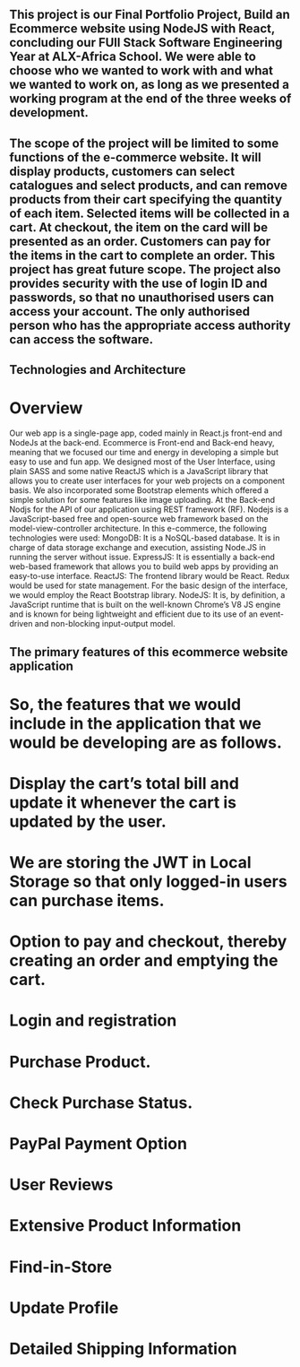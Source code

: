 ## This project is our Final Portfolio Project, Build an Ecommerce website using NodeJS with React, concluding our FUll Stack Software Engineering Year at ALX-Africa School. We were able to choose who we wanted to work with and what we wanted to work on, as long as we presented a working program at the end of the three weeks of development.

## The scope of the project will be limited to some functions of the e-commerce website. It will display products, customers can select catalogues and select products, and can remove products from their cart specifying the quantity of each item. Selected items will be collected in a cart. At checkout, the item on the card will be presented as an order. Customers can pay for the items in the cart to complete an order. This project has great future scope. The project also provides security with the use of login ID and passwords, so that no unauthorised users can access your account. The only authorised person who has the appropriate access authority can access the software.
## Technologies and Architecture
# Overview
Our web app is a single-page app, coded mainly in React.js front-end and NodeJs at the back-end. Ecommerce is Front-end and Back-end heavy, meaning that we focused our time and energy in developing a simple but easy to use and fun app. We designed most of the User Interface, using plain SASS and some native ReactJS which is a JavaScript library that allows you to create user interfaces for your web projects on a component basis. We also incorporated some Bootstrap elements which offered a simple solution for some features like image uploading.
At the Back-end Nodjs for the API of our application using REST framework (RF). Nodejs is a JavaScript-based free and open-source web framework based on the model-view-controller architecture.
In this e-commerce, the following technologies were used:
MongoDB: It is a NoSQL-based database. It is in charge of data storage exchange and execution, assisting Node.JS in running the server without issue.
ExpressJS: It is essentially a back-end web-based framework that allows you to build web apps by providing an easy-to-use interface.
ReactJS: The frontend library would be React. Redux would be used for state management. For the basic design of the interface, we would employ the React Bootstrap library.
NodeJS: It is, by definition, a JavaScript runtime that is built on the well-known Chrome’s V8 JS engine and is known for being lightweight and efficient due to its use of an event-driven and non-blocking input-output model.
## The primary features of this ecommerce website application
   # So, the features that we would include in the application that we would be developing are as follows.
   # Display the cart’s total bill and update it whenever the cart is updated by the user.
   # We are storing the JWT in Local Storage so that only logged-in users can purchase items.
   # Option to pay and checkout, thereby creating an order and emptying the cart.
   # Login and registration
   # Purchase Product.
   # Check Purchase Status.
   # PayPal Payment Option
   # User Reviews
   # Extensive Product Information
   # Find-in-Store
   # Update Profile
   # Detailed Shipping Information
